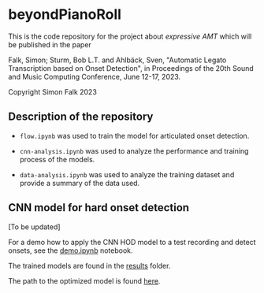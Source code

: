 # beyondPianoRoll
This is the code repository for the project about *expressive AMT* which will be published in the paper 

Falk, Simon; Sturm, Bob L.T. and Ahlbäck, Sven, "Automatic Legato Transcription based on Onset Detection", in Proceedings of the 20th Sound and Music Computing Conference, June 12-17, 2023.

Copyright Simon Falk 2023

## Description of the repository

- `flow.ipynb` was used to train the model for articulated onset detection.

- `cnn-analysis.ipynb` was used to analyze the performance and training process of the models.

- `data-analysis.ipynb` was used to analyze the training dataset and provide a summary of the data used.

## CNN model for hard onset detection

[To be updated]

For a demo how to apply the CNN HOD model to a test recording and detect onsets, see the
[demo.ipynb](demo.ipynb) notebook.

The trained models are found in the [results](results/) folder.

The path to the optimized model is found [here](model/__init__.py).
